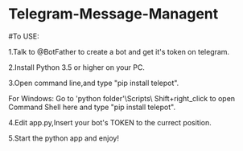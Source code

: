 # Telegram-Message-Managent

#To USE:

1.Talk to @BotFather to create a bot and get it's token on telegram.

2.Install Python 3.5 or higher on your PC.

3.Open command line,and type "pip install telepot".

  For Windows: Go to 'python folder'\Scripts\ Shift+right_click to open Command Shell here and type "pip install telepot".
  
4.Edit app.py,Insert your bot's TOKEN to the currect position.

5.Start the python app and enjoy!

